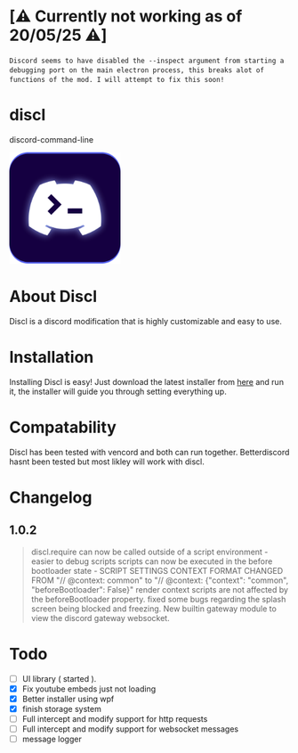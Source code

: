 # [⚠️ Currently not working as of 20/05/25 ⚠️]
`Discord seems to have disabled the --inspect argument from starting a debugging port on the main electron process, this breaks alot of functions of the mod. I will attempt to fix this soon!`

# discl

discord-command-line

<img src="logo.png" width="200px" height="200px">

# About Discl

Discl is a discord modification that is highly customizable and easy to use.

# Installation

Installing Discl is easy!
Just download the latest installer from [here](https://github.com/titushm/discl-installer/releases) and run it, the installer will guide you through setting everything up.

# Compatability

Discl has been tested with vencord and both can run together.
Betterdiscord hasnt been tested but most likley will work with discl.

# Changelog

## 1.0.2

> discl.require can now be called outside of a script environment - easier to debug scripts
> scripts can now be executed in the before bootloader state - SCRIPT SETTINGS CONTEXT FORMAT CHANGED FROM "// @context: common" to "// @context: {"context": "common", "beforeBootloader": False}"
> render context scripts are not affected by the beforeBootloader property.
> fixed some bugs regarding the splash screen being blocked and freezing.
> New builtin gateway module to view the discord gateway websocket.

# Todo
- [ ] UI library ( started ).
- [x] Fix youtube embeds just not loading
- [x] Better installer using wpf
- [x] finish storage system
- [ ] Full intercept and modify support for http requests
- [ ] Full intercept and modify support for websocket messages
- [ ] message logger
